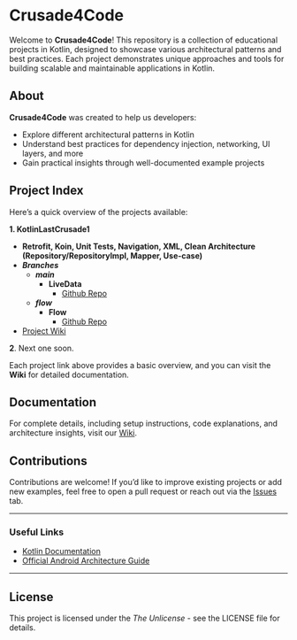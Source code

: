 # Crusade4Code

Welcome to **Crusade4Code**! This repository is a collection of educational projects in Kotlin, designed to showcase various architectural patterns and best practices. Each project demonstrates unique approaches and tools for building scalable and maintainable applications in Kotlin.

## About

**Crusade4Code** was created to help us developers:
- Explore different architectural patterns in Kotlin
- Understand best practices for dependency injection, networking, UI layers, and more
- Gain practical insights through well-documented example projects

## Project Index

Here’s a quick overview of the projects available:

**1. KotlinLastCrusade1** 
 - **Retrofit, Koin, Unit Tests, Navigation, XML, Clean Architecture (Repository/RepositoryImpl, Mapper, Use-case)**
 - _**Branches**_
   - _**main**_
     - **LiveData**
       - [Github Repo](https://github.com/Crusade4Code/kotlinlastcrusade1-xml-koin-mapper-usecase/tree/main)
   - _**flow**_
     - **Flow**
       - [Github Repo](https://github.com/Crusade4Code/kotlinlastcrusade1-xml-koin-mapper-usecase/tree/flow)
 - [Project Wiki](https://github.com/Crusade4Code/crusade4code.github.io/wiki/KotlinLastCrusade1)

**2**. Next one soon.

Each project link above provides a basic overview, and you can visit the **Wiki** for detailed documentation.

## Documentation

For complete details, including setup instructions, code explanations, and architecture insights, visit our [Wiki](https://github.com/Crusade4Code/crusade4code/wiki).

## Contributions

Contributions are welcome! If you’d like to improve existing projects or add new examples, feel free to open a pull request or reach out via the [Issues](https://github.com/Crusade4Code/crusade4code/issues) tab.

---

### Useful Links
- [Kotlin Documentation](https://kotlinlang.org/docs/home.html)
- [Official Android Architecture Guide](https://developer.android.com/jetpack/guide)

---

## License
This project is licensed under the *The Unlicense* - see the LICENSE file for details.
